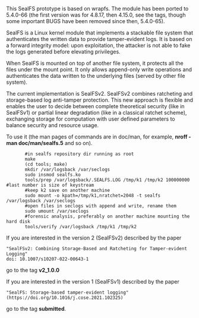 This SealFS prototype is based on wrapfs. The module has
been ported to 5.4.0-66 (the first version was for 4.8.17, then 4.15.0, 
see the tags, though some important BUGS have been removed since then, 5.4.0-65).


SealFS is a Linux kernel module that implements a stackable file system
that authenticates the written data to provide tamper-evident logs. It
is based on a forward integrity model: upon exploitation, the attacker
is not able to fake the logs generated before elevating privileges.

When SealFS is mounted on top of another file system, it protects
all the files under the mount point. It only allows append-only write
operations and authenticates the data written to the underlying files
(served by other file system).

The current implementation is SealFSv2. SealFSv2
combines ratcheting and storage-based log anti-tamper protection.
This new approach is flexible and enables the user to decide between complete
theoretical security (like in SealFSv1) or partial linear degradation
(like in a classical ratchet scheme), exchanging storage for computation
with user defined parameters to balance security and resource usage.


To use it (the man pages of commands are in doc/man, for example, **nroff -man doc/man/sealfs.5** and so on).

```plaintext
       #in sealfs repository dir running as root
       make
       (cd tools; make)
       mkdir /var/logsback /var/seclogs
       sudo insmod sealfs.ko
       tools/prep /var/logsback/.SEALFS.LOG /tmp/k1 /tmp/k2 100000000	#last number is size of keystream
       #keep k2 save on another machine
       sudo mount -o kpath=/tmp/k1,nratchet=2048 -t sealfs /var/logsback /var/seclogs
       #open files in seclogs with append and write, rename them
       sudo umount /var/seclogs
       #forensic analysis, preferably on another machine mounting the hard disk
       tools/verify /var/logsback /tmp/k1 /tmp/k2
```

If you are interested in the version 2 (SealFSv2) described by the paper

	"SealFSv2: Combining Storage-Based and Ratcheting for Tamper-evident Logging"
	doi: 10.1007/s10207-022-00643-1

go to the tag **v2_1.0.0**

If you are interested in the version 1 (SealFSv1) described by the paper 

	"SealFS: Storage-based tamper-evident logging" 
	(https://doi.org/10.1016/j.cose.2021.102325)

go to the tag **submitted**.


